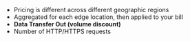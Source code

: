 - Pricing is different across different geographic regions
- Aggregated for each edge location, then applied to your bill
- **Data Transfer Out (volume discount)**
- Number of HTTP/HTTPS requests